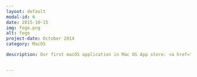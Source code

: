 ```yaml
---
layout: default
modal-id: 6
date: 2015-10-15
img: fogo.png
alt: fogo
project-date: October 2014
category: MacOS

description: Our first macOS application in Mac OS App store. <a href="https://itunes.apple.com/us/app/textnut/id933104554?ls=1&mt=12">Free download here.</a>. Its support website is <a href="http://www.textnutwriter.com">http://www.textnutwriter.com</a>.


---
```

